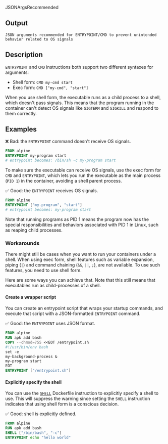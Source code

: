 JSONArgsRecommended


## Output

```text
JSON arguments recommended for ENTRYPOINT/CMD to prevent unintended behavior related to OS signals
```

## Description

`ENTRYPOINT` and `CMD` instructions both support two different syntaxes for
arguments:

- Shell form: `CMD my-cmd start`
- Exec form: `CMD ["my-cmd", "start"]`

When you use shell form, the executable runs as a child process to a shell,
which doesn't pass signals. This means that the program running in the
container can't detect OS signals like `SIGTERM` and `SIGKILL` and respond to
them correctly.

## Examples

❌ Bad: the `ENTRYPOINT` command doesn't receive OS signals.

```dockerfile
FROM alpine
ENTRYPOINT my-program start
# entrypoint becomes: /bin/sh -c my-program start
```

To make sure the executable can receive OS signals, use the exec form for `CMD`
and `ENTRYPOINT`, which lets you run the executable as the main process (`PID
1`) in the container, avoiding a shell parent process.

✅ Good: the `ENTRYPOINT` receives OS signals.

```dockerfile
FROM alpine
ENTRYPOINT ["my-program", "start"]
# entrypoint becomes: my-program start
```

Note that running programs as PID 1 means the program now has the special
responsibilities and behaviors associated with PID 1 in Linux, such as reaping
child processes.

### Workarounds

There might still be cases when you want to run your containers under a shell.
When using exec form, shell features such as variable expansion, piping (`|`)
and command chaining (`&&`, `||`, `;`), are not available. To use such
features, you need to use shell form.

Here are some ways you can achieve that. Note that this still means that
executables run as child-processes of a shell.

#### Create a wrapper script

You can create an entrypoint script that wraps your startup commands, and
execute that script with a JSON-formatted `ENTRYPOINT` command.

✅ Good: the `ENTRYPOINT` uses JSON format.

```dockerfile
FROM alpine
RUN apk add bash
COPY --chmod=755 <<EOT /entrypoint.sh
#!/usr/bin/env bash
set -e
my-background-process &
my-program start
EOT
ENTRYPOINT ["/entrypoint.sh"]
```

#### Explicitly specify the shell

You can use the [`SHELL`](https://docs.docker.com/reference/dockerfile/#shell)
Dockerfile instruction to explicitly specify a shell to use. This will suppress
the warning since setting the `SHELL` instruction indicates that using shell
form is a conscious decision.

✅ Good: shell is explicitly defined.

```dockerfile
FROM alpine
RUN apk add bash
SHELL ["/bin/bash", "-c"]
ENTRYPOINT echo "hello world"
```

